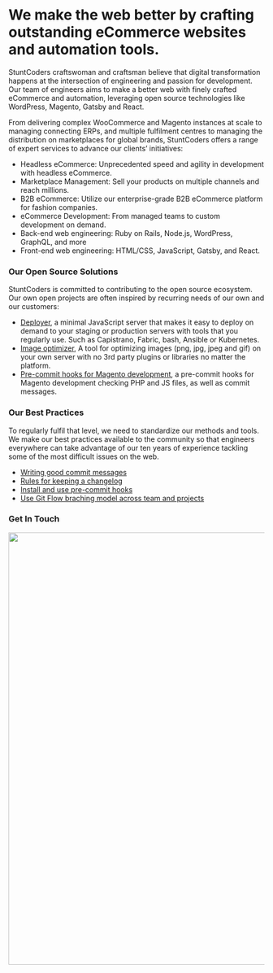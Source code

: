 # We make the web better by crafting outstanding eCommerce websites and automation tools.

StuntCoders craftswoman and craftsman believe that digital transformation happens at the intersection of engineering and passion for development. Our team of engineers aims to make a better web with finely crafted eCommerce and automation, leveraging open source technologies like WordPress, Magento, Gatsby and React.

From delivering complex WooCommerce and Magento instances at scale to managing connecting ERPs, and multiple fulfilment centres to managing the distribution on marketplaces for global brands, StuntCoders offers a range of expert services to advance our clients’ initiatives:

* Headless eCommerce: Unprecedented speed and agility in development with headless eCommerce.
* Marketplace Management: Sell your products on multiple channels and reach millions.
* B2B eCommerce: Utilize our enterprise-grade B2B eCommerce platform for fashion companies.
* eCommerce Development: From managed teams to custom development on demand.
* Back-end web engineering: Ruby on Rails, Node.js, WordPress, GraphQL, and more
* Front-end web engineering: HTML/CSS, JavaScript, Gatsby, and React.


### Our Open Source Solutions

StuntCoders is committed to contributing to the open source ecosystem. Our own open projects are often inspired by recurring needs of our own and our customers:

* [Deployer](https://github.com/stuntcoders/stunt_deployer_server), a minimal JavaScript server that makes it easy to deploy on demand to your staging or production servers with tools that you regularly use. Such as Capistrano, Fabric, bash, Ansible or Kubernetes.
* [Image optimizer](https://github.com/stuntcoders/image-optimizer-cli), A tool for optimizing images (png, jpg, jpeg and gif) on your own server with no 3rd party plugins or libraries no matter the platform.
* [Pre-commit hooks for Magento development](https://github.com/stuntcoders/stunt_mage_pre_commit_hooks), a pre-commit hooks for Magento development checking PHP and JS files, as well as commit messages.


### Our Best Practices
To regularly fulfil that level, we need to standardize our methods and tools. We make our best practices available to the community so that engineers everywhere can take advantage of our ten years of experience tackling some of the most difficult issues on the web.

* [Writing good commit messages](https://github.com/erlang/otp/wiki/Writing-good-commit-messages)
* [Rules for keeping a changelog](https://keepachangelog.com/en/1.0.0/)
* [Install and use pre-commit hooks](https://pre-commit.com/)
* [Use Git Flow braching model across team and projects](https://vimeo.com/16018419)

### Get In Touch
<p align="center">
<a href="https://stuntcoders.com/contact/"><img src="https://raw.githubusercontent.com/stuntcoders/.github/main/github-banner.png" width="850"/></a>
</p>

